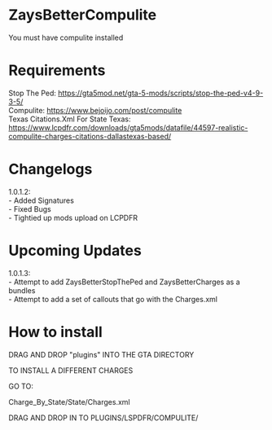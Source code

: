 # ZaysBetterCompulite
You must have compulite installed

# Requirements
Stop The Ped: https://gta5mod.net/gta-5-mods/scripts/stop-the-ped-v4-9-3-5/ <br>
Compulite: https://www.bejoijo.com/post/compulite <br>
Texas Citations.Xml For State Texas: https://www.lcpdfr.com/downloads/gta5mods/datafile/44597-realistic-compulite-charges-citations-dallastexas-based/

# Changelogs
1.0.1.2: <br>
    - Added Signatures<br>
    - Fixed Bugs<br>
    - Tightied up mods upload on LCPDFR

# Upcoming Updates

1.0.1.3:<br>
    - Attempt to add ZaysBetterStopThePed and ZaysBetterCharges as a bundles<br>
    - Attempt to add a set of callouts that go with the Charges.xml<br>
    
# How to install

DRAG AND DROP "plugins" INTO THE GTA DIRECTORY


TO INSTALL A DIFFERENT CHARGES

GO TO:

Charge_By_State/State/Charges.xml

DRAG AND DROP IN TO PLUGINS/LSPDFR/COMPULITE/
    



